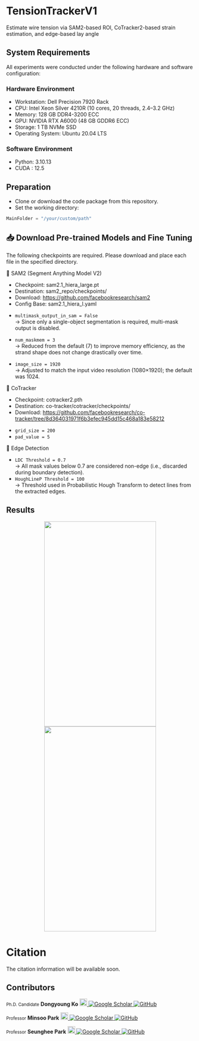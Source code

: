 # TensionTrackerV1
Estimate wire tension via SAM2-based ROI, CoTracker2-based strain estimation, and edge-based lay angle

## System Requirements
All experiments were conducted under the following hardware and software configuration:

### Hardware Environment
* Workstation: Dell Precision 7920 Rack
* CPU: Intel Xeon Silver 4210R (10 cores, 20 threads, 2.4–3.2 GHz)
* Memory: 128 GB DDR4-3200 ECC
* GPU: NVIDIA RTX A6000 (48 GB GDDR6 ECC)
* Storage: 1 TB NVMe SSD
* Operating System: Ubuntu 20.04 LTS
### Software Environment
* Python: 3.10.13
* CUDA : 12.5

## Preparation

* Clone or download the code package from this repository.
* Set the working directory:
```python
MainFolder = "/your/custom/path"
```

## 📥 Download Pre-trained Models and Fine Tuning

The following checkpoints are required. Please download and place each file in the specified directory.

🔹 SAM2 (Segment Anything Model V2)
* Checkpoint:   sam2.1_hiera_large.pt
* Destination:  sam2_repo/checkpoints/
* Download:     https://github.com/facebookresearch/sam2
* Config Base: sam2.1_hiera_l.yaml
- `multimask_output_in_sam = False`  
  → Since only a single-object segmentation is required, multi-mask output is disabled.

- `num_maskmem = 3`  
  → Reduced from the default (7) to improve memory efficiency, as the strand shape does not change drastically over time.

- `image_size = 1920`  
  → Adjusted to match the input video resolution (1080×1920); the default was 1024.

🔹 CoTracker
* Checkpoint:   cotracker2.pth
* Destination:  co-tracker/cotracker/checkpoints/
* Download:     https://github.com/facebookresearch/co-tracker/tree/8d364031971f6b3efec945dd15c468a183e58212
- `grid_size = 200`
- `pad_value = 5`  

🔹 Edge Detection
- `LDC Threshold = 0.7`  
  → All mask values below 0.7 are considered non-edge (i.e., discarded during boundary detection).
- `HoughLineP Threshold = 100`  
  → Threshold used in Probabilistic Hough Transform to detect lines from the extracted edges.


## Results
<p align="center">
  <img src="https://github.com/user-attachments/assets/997fcb52-82d2-4d0d-97dc-8cfabec4c8ef" width="300" height="550"/>
  <img src="https://github.com/user-attachments/assets/ba59af41-b9fe-4bae-bed6-d0aaf565afa5" width="300" height="550"/>
</p>

# Citation  
The citation information will be available soon.

## Contributors
<p>
  <small>Ph.D. Candidate</small>
  <strong>Dongyoung Ko</strong>
  <a href="https://sites.google.com/view/skkuscit" target="_blank">
    <img src="https://github.com/pms5343/Tension_aware_Wire_Tracker/raw/main/logo/skku.svg" height="20" alt="SKKU Logo"/>
  </a>
  <a href="https://scholar.google.com/citations?user=uJ5Ot9kAAAAJ&hl=en" target="_blank">
    <img src="https://img.shields.io/badge/-4285F4?style=flat&logo=googlescholar&logoColor=white" alt="Google Scholar"/>
  </a>
  <a href="https://github.com/ehddud3555-skku" target="_blank">
    <img src="https://img.shields.io/badge/-000000?style=flat&logo=github&logoColor=white" alt="GitHub"/>
  </a>
</p>

<p>
  <small>Professor</small>
  <strong>Minsoo Park</strong>
  <a href="https://sites.google.com/view/iisc-lab" target="_blank">
    <img src="https://github.com/pms5343/Tension_aware_Wire_Tracker/raw/main/logo/GWNU.svg" height="20" alt="GWNU Logo"/>
  </a>
  <a href="https://scholar.google.com/citations?user=6dCUM5oAAAAJ&hl=En">
    <img src="https://img.shields.io/badge/-4285F4?style=flat&logo=googlescholar&logoColor=white" alt="Google Scholar"/>
  </a>
  <a href="https://github.com/pms5343">
    <img src="https://img.shields.io/badge/-000000?style=flat&logo=github&logoColor=white" alt="GitHub"/>
  </a>
</p>


<p>
  <small>Professor</small>
  <strong>Seunghee Park</strong>
  <a href="https://sites.google.com/view/skkuscit" target="_blank">
    <img src="https://github.com/pms5343/Tension_aware_Wire_Tracker/raw/main/logo/skku.svg" height="20" alt="SKKU Logo"/>
  </a>
  <a href="https://scholar.google.com/citations?user=uJ5Ot9kAAAAJ&hl=en" target="_blank">
    <img src="https://img.shields.io/badge/-4285F4?style=flat&logo=googlescholar&logoColor=white" alt="Google Scholar"/>
  </a>
  <a href="https://github.com/ehddud3555-skku" target="_blank">
    <img src="https://img.shields.io/badge/-000000?style=flat&logo=github&logoColor=white" alt="GitHub"/>
  </a>
</p>
